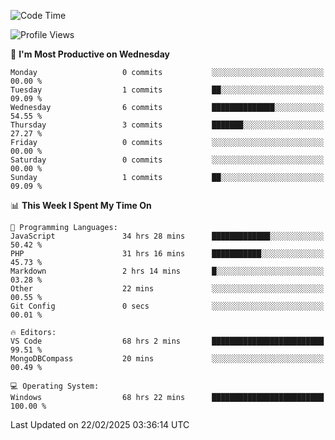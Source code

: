 <!--START_SECTION:waka-->
![Code Time](http://img.shields.io/badge/Code%20Time-4%2C165%20hrs%203%20mins-blue)

![Profile Views](http://img.shields.io/badge/Profile%20Views-0-blue)

📅 **I'm Most Productive on Wednesday** 

```text
Monday                   0 commits           ░░░░░░░░░░░░░░░░░░░░░░░░░   00.00 % 
Tuesday                  1 commits           ██░░░░░░░░░░░░░░░░░░░░░░░   09.09 % 
Wednesday                6 commits           ██████████████░░░░░░░░░░░   54.55 % 
Thursday                 3 commits           ███████░░░░░░░░░░░░░░░░░░   27.27 % 
Friday                   0 commits           ░░░░░░░░░░░░░░░░░░░░░░░░░   00.00 % 
Saturday                 0 commits           ░░░░░░░░░░░░░░░░░░░░░░░░░   00.00 % 
Sunday                   1 commits           ██░░░░░░░░░░░░░░░░░░░░░░░   09.09 % 
```


📊 **This Week I Spent My Time On** 

```text
💬 Programming Languages: 
JavaScript               34 hrs 28 mins      █████████████░░░░░░░░░░░░   50.42 % 
PHP                      31 hrs 16 mins      ███████████░░░░░░░░░░░░░░   45.73 % 
Markdown                 2 hrs 14 mins       █░░░░░░░░░░░░░░░░░░░░░░░░   03.28 % 
Other                    22 mins             ░░░░░░░░░░░░░░░░░░░░░░░░░   00.55 % 
Git Config               0 secs              ░░░░░░░░░░░░░░░░░░░░░░░░░   00.01 % 

🔥 Editors: 
VS Code                  68 hrs 2 mins       █████████████████████████   99.51 % 
MongoDBCompass           20 mins             ░░░░░░░░░░░░░░░░░░░░░░░░░   00.49 % 

💻 Operating System: 
Windows                  68 hrs 22 mins      █████████████████████████   100.00 % 
```


 Last Updated on 22/02/2025 03:36:14 UTC
<!--END_SECTION:waka-->
